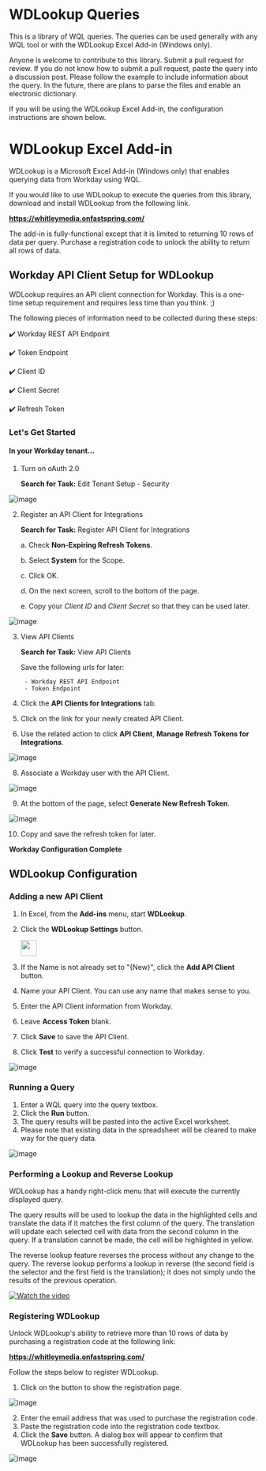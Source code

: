 # WDLookup Queries

This is a library of WQL queries. The queries can be used generally with any WQL tool or with the WDLookup Excel Add-in (Windows only).

Anyone is welcome to contribute to this library. Submit a pull request for review.  If you do not know how to submit a pull request, paste the query into a discussion post. Please follow the example to include information about the query.  In the future, there are plans to parse the files and enable an electronic dictionary.

If you will be using the WDLookup Excel Add-in, the configuration instructions are shown below.


# WDLookup Excel Add-in

WDLookup is a Microsoft Excel Add-in (Windows only) that enables querying data from Workday using WQL.

If you would like to use WDLookup to execute the queries from this library, download and install WDLookup from the following link. 

**https://whitleymedia.onfastspring.com/**

The add-in is fully-functional except that it is limited to returning 10 rows of data per query. Purchase a registration code to unlock the ability to return all rows of data.

## Workday API Client Setup for WDLookup

WDLookup requires an API client connection for Workday.  This is a one-time setup requirement and requires less time than you think. ;)

The following pieces of information need to be collected during these steps:

:heavy_check_mark: Workday REST API Endpoint

:heavy_check_mark: Token Endpoint

:heavy_check_mark: Client ID

:heavy_check_mark: Client Secret

:heavy_check_mark: Refresh Token

### Let's Get Started

#### In your Workday tenant...

1. Turn on oAuth 2.0

    **Search for Task:** Edit Tenant Setup - Security

![image](https://user-images.githubusercontent.com/413552/142732206-bfdcf00e-b7f9-42f7-a841-5c2836be95cd.png)

2. Register an API Client for Integrations

    **Search for Task:** Register API Client for Integrations

      a. Check **Non-Expiring Refresh Tokens**.

      b. Select **System** for the Scope.

      c. Click OK.

      d. On the next screen, scroll to the bottom of the page.

      e. Copy your *Client ID* and *Client Secret* so that they can be used later.

![image](https://user-images.githubusercontent.com/413552/142732320-f7f3a7d5-a851-4d50-889d-c54e84706012.png)

3. View API Clients

    **Search for Task:**  View API Clients

    Save the following urls for later:
    
        - Workday REST API Endpoint
        - Token Endpoint

4. Click the **API Clients for Integrations** tab.
5. Click on the link for your newly created API Client.
6. Use the related action to click **API Client**, **Manage Refresh Tokens for Integrations**.

![image](https://user-images.githubusercontent.com/413552/142732556-152d8dad-e806-4bfb-8598-9cbe2ea87b31.png)

8. Associate a Workday user with the API Client.

![image](https://user-images.githubusercontent.com/413552/142732607-d5489b7d-9984-4aa9-a826-8316a95c9190.png)

9. At the bottom of the page, select **Generate New Refresh Token**.

![image](https://user-images.githubusercontent.com/413552/142732666-65b716e6-b42e-4d3a-84dc-87f8c4073200.png)

10. Copy and save the refresh token for later.

**Workday Configuration Complete**



## WDLookup Configuration

### Adding a new API Client
1. In Excel, from the **Add-ins** menu, start **WDLookup**.
2. Click the **WDLookup Settings** button. 

   <img src="https://user-images.githubusercontent.com/413552/142780606-39f4fbb3-4709-4cf2-893a-d9d4762ddcfe.png" width="32" />
3. If the Name is not already set to "{New}", click the **Add API Client** button.
4. Name your API Client. You can use any name that makes sense to you.
5. Enter the API Client information from Workday.
6. Leave **Access Token** blank.
7. Click **Save** to save the API Client.
8. Click **Test** to verify a successful connection to Workday.

![image](https://user-images.githubusercontent.com/413552/142780581-543f2cf9-9a71-49b3-b38a-1aeff4dca98c.png)

### Running a Query

1. Enter a WQL query into the query textbox.
2. Click the **Run** button.
3. The query results will be pasted into the active Excel worksheet.
4. Please note that existing data in the spreadsheet will be cleared to make way for the query data.

 ![image](https://user-images.githubusercontent.com/413552/143399956-041fff33-29ce-44e9-ab8e-7e9f39ae4832.png)


### Performing a Lookup and Reverse Lookup

WDLookup has a handy right-click menu that will execute the currently displayed query.

The query results will be used to lookup the data in the highlighted cells and translate the data if it matches the first column of the query.  The translation will update each selected cell with data from the second column in the query.  If a translation cannot be made, the cell will be highlighted in yellow.

The reverse lookup feature reverses the process without any change to the query.  The reverse lookup performs a lookup in reverse (the second field is the selector and the first field is the translation); it does not simply undo the results of the previous operation.


[![Watch the video](https://img.youtube.com/vi/bCCusSF4GGA/maxresdefault.jpg)](https://www.youtube.com/watch?v=bCCusSF4GGA)


### Registering WDLookup

Unlock WDLookup's ability to retrieve more than 10 rows of data by purchasing a registration code at the following link:

**https://whitleymedia.onfastspring.com/**

Follow the steps below to register WDLookup.

1. Click on the button to show the registration page.

![image](https://user-images.githubusercontent.com/413552/143470768-ad0445d9-12ad-4c49-95fc-4e772f144cbf.png)

2. Enter the email address that was used to purchase the registration code.
3. Paste the registration code into the registration code textbox.
4. Click the **Save** button.  A dialog box will appear to confirm that WDLookup has been successfully registered.

![image](https://user-images.githubusercontent.com/413552/143471980-6a0d88e4-116a-4769-b4f4-3567a30d4b6c.png)


